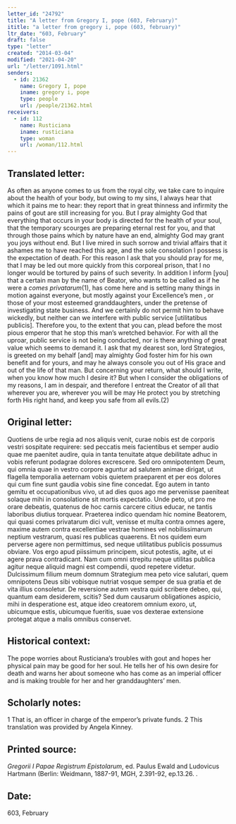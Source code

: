 ```yaml
---
letter_id: "24792"
title: "A letter from Gregory I, pope (603, February)"
ititle: "a letter from gregory i, pope (603, february)"
ltr_date: "603, February"
draft: false
type: "letter"
created: "2014-03-04"
modified: "2021-04-20"
url: "/letter/1091.html"
senders:
  - id: 21362
    name: Gregory I, pope
    iname: gregory i, pope
    type: people
    url: /people/21362.html
receivers:
  - id: 112
    name: Rusticiana
    iname: rusticiana
    type: woman
    url: /woman/112.html
---
```

<h2> Translated letter:</h2><p>As often as anyone comes to us from the royal city, we take care to inquire about the health of your body, but owing to my sins, I always hear that which it pains me to hear: they report that in great thinness and infirmity the pains of gout are still increasing for you. But I pray almighty God that everything that occurs in your body is directed for the health of your soul, that the temporary scourges are preparing eternal rest for you, and that through those pains which by nature have an end, almighty God may grant you joys without end. But I live mired in such sorrow and trivial affairs that it ashames me to have reached this age, and the sole consolation I possess is the expectation of death. For this reason I ask that you should pray for me, that I may be led out more quickly from this corporeal prison, that I no longer would be tortured by pains of such severity. In addition I inform [you] that a certain man by the name of Beator, who wants to be called as if he were a <em>comes privatarum</em>(1), has come here and is setting many things in motion against everyone, but mostly against your Excellence’s men , or those of your most esteemed granddaughters, under the pretense of investigating state business. And we certainly do not permit him to behave wickedly, but neither can we interfere with public service [utilitatibus publicis]. Therefore you, to the extent that you can, plead before the most pious emperor that he stop this man’s wretched behavior. For with all the uproar, public service is not being conducted, nor is there anything of great value which seems to demand it. I ask that my dearest son, lord Strategios, is greeted on my behalf [and] may almighty God foster him for his own benefit and for yours, and may he always console you out of His grace and out of the life of that man. But concerning your return, what should I write, when you know how much I desire it? But when I consider the obligations of my reasons, I am in despair, and therefore I entreat the Creator of all that wherever you are, wherever you will be may He protect you by stretching forth His right hand, and keep you safe from all evils.(2)</p><h2 class="mt-4"> Original letter:</h2>Quotiens de urbe regia ad nos aliquis venit, curae nobis est de corporis vestri sospitate requirere: sed peccatis meis facientibus et semper audio quae me paenitet audire, quia in tanta tenuitate atque debilitate adhuc in vobis referunt podagrae dolores excrescere. Sed oro omnipotentem Deum, qui omnia quae in vestro corpore aguntur ad salutem animae dirigat, ut flagella temporalia aeternam vobis quietem praeparent et per eos dolores qui cum fine sunt gaudia vobis sine fine concedat. Ego autem in tanto gemitu et occupationibus vivo, ut ad dies quos ago me pervenisse paeniteat solaque mihi in consolatione sit mortis expectatio. Unde peto, ut pro me orare debeatis, quatenus de hoc carnis carcere citius educar, ne tantis laboribus diutius torquear.
Praeterea indico quendam hic nomine Beatorem, qui quasi comes privatarum dici vult, venisse et multa contra omnes agere, maxime autem contra excellentiae vestrae homines vel nobilissimarum neptium vestrarum, quasi res publicas quaerens. Et nos quidem eum perverse agere non permittimus, sed neque utilitatibus publicis possumus obviare. Vos ergo apud piissimum principem, sicut potestis, agite, ut ei agere prava contradicant. Nam cum omni strepitu neque utilitas publica agitur neque aliquid magni est compendii, quod repetere videtur. Dulcissimum filium meum domnum Strategium mea peto vice salutari, quem omnipotens Deus sibi vobisque nutriat vosque semper de sua gratia et de vita illius consoletur. De reversione autem vestra quid scribere debeo, qui, quantum eam desiderem, scitis? Sed dum causarum obligationes aspicio, mihi in desperatione est, atque ideo creatorem omnium exoro, ut, ubicumque estis, ubicumque fueritis, suae vos dexterae extensione protegat atque a malis omnibus conservet.
<h2 class="mt-4"> Historical context:</h2>The pope worries about Rusticiana’s troubles with gout and hopes her physical pain may be good for her soul.  He tells her of his own desire for death and warns her about someone who has come as an imperial officer and is making trouble for her and her granddaughters’ men.
<h2 class="mt-4"> Scholarly notes:</h2>1 That is, an officer in charge of the emperor’s private funds.
2 This translation was provided by Angela Kinney.
<h2 class="mt-4"> Printed source:</h2><p><em>Gregorii I Papae Registrum Epistolarum</em>, ed. Paulus Ewald and Ludovicus Hartmann (Berlin: Weidmann, 1887-91, MGH, 2.391-92, ep.13.26. .</p><h2 class="mt-4"> Date:</h2>603, February